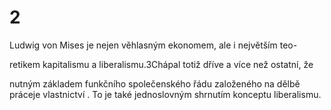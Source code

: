 # 2

Ludwig von Mises je nejen věhlasným ekonomem, ale i největším teo-

retikem kapitalismu a liberalismu.3Chápal totiž dříve a více než ostatní, že

nutným základem funkčního společenského řádu založeného na dělbě práceje vlastnictví . To je také jednoslovným shrnutím konceptu liberalismu.


